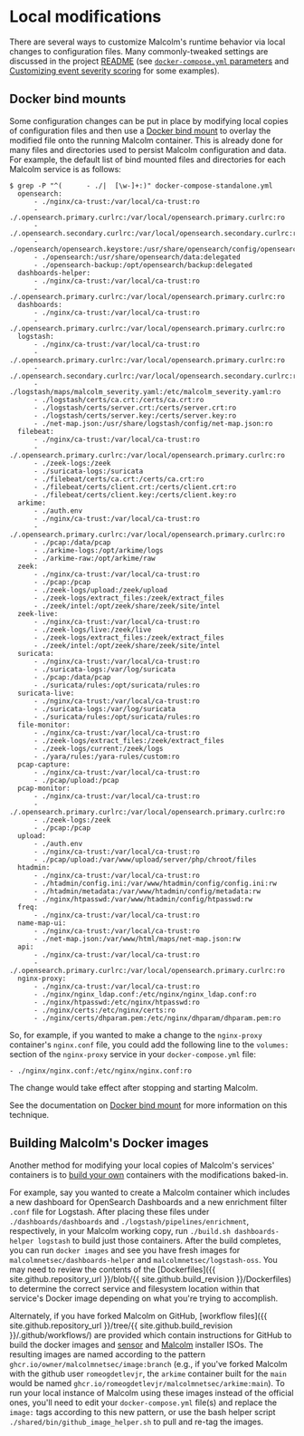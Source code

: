 # <a name="LocalMods"></a>Local modifications

There are several ways to customize Malcolm's runtime behavior via local changes to configuration files. Many commonly-tweaked settings are discussed in the project [README](README.md) (see [`docker-compose.yml` parameters](malcolm-config.md#DockerComposeYml) and [Customizing event severity scoring](severity.md#SeverityConfig) for some examples).

## <a name="Bind"></a>Docker bind mounts

Some configuration changes can be put in place by modifying local copies of configuration files and then use a [Docker bind mount](https://docs.docker.com/storage/bind-mounts/) to overlay the modified file onto the running Malcolm container. This is already done for many files and directories used to persist Malcolm configuration and data. For example, the default list of bind mounted files and directories for each Malcolm service is as follows:

```
$ grep -P "^(      - ./|  [\w-]+:)" docker-compose-standalone.yml
  opensearch:
      - ./nginx/ca-trust:/var/local/ca-trust:ro
      - ./.opensearch.primary.curlrc:/var/local/opensearch.primary.curlrc:ro
      - ./.opensearch.secondary.curlrc:/var/local/opensearch.secondary.curlrc:ro
      - ./opensearch/opensearch.keystore:/usr/share/opensearch/config/opensearch.keystore:rw
      - ./opensearch:/usr/share/opensearch/data:delegated
      - ./opensearch-backup:/opt/opensearch/backup:delegated
  dashboards-helper:
      - ./nginx/ca-trust:/var/local/ca-trust:ro
      - ./.opensearch.primary.curlrc:/var/local/opensearch.primary.curlrc:ro
  dashboards:
      - ./nginx/ca-trust:/var/local/ca-trust:ro
      - ./.opensearch.primary.curlrc:/var/local/opensearch.primary.curlrc:ro
  logstash:
      - ./nginx/ca-trust:/var/local/ca-trust:ro
      - ./.opensearch.primary.curlrc:/var/local/opensearch.primary.curlrc:ro
      - ./.opensearch.secondary.curlrc:/var/local/opensearch.secondary.curlrc:ro
      - ./logstash/maps/malcolm_severity.yaml:/etc/malcolm_severity.yaml:ro
      - ./logstash/certs/ca.crt:/certs/ca.crt:ro
      - ./logstash/certs/server.crt:/certs/server.crt:ro
      - ./logstash/certs/server.key:/certs/server.key:ro
      - ./net-map.json:/usr/share/logstash/config/net-map.json:ro
  filebeat:
      - ./nginx/ca-trust:/var/local/ca-trust:ro
      - ./.opensearch.primary.curlrc:/var/local/opensearch.primary.curlrc:ro
      - ./zeek-logs:/zeek
      - ./suricata-logs:/suricata
      - ./filebeat/certs/ca.crt:/certs/ca.crt:ro
      - ./filebeat/certs/client.crt:/certs/client.crt:ro
      - ./filebeat/certs/client.key:/certs/client.key:ro
  arkime:
      - ./auth.env
      - ./nginx/ca-trust:/var/local/ca-trust:ro
      - ./.opensearch.primary.curlrc:/var/local/opensearch.primary.curlrc:ro
      - ./pcap:/data/pcap
      - ./arkime-logs:/opt/arkime/logs
      - ./arkime-raw:/opt/arkime/raw
  zeek:
      - ./nginx/ca-trust:/var/local/ca-trust:ro
      - ./pcap:/pcap
      - ./zeek-logs/upload:/zeek/upload
      - ./zeek-logs/extract_files:/zeek/extract_files
      - ./zeek/intel:/opt/zeek/share/zeek/site/intel
  zeek-live:
      - ./nginx/ca-trust:/var/local/ca-trust:ro
      - ./zeek-logs/live:/zeek/live
      - ./zeek-logs/extract_files:/zeek/extract_files
      - ./zeek/intel:/opt/zeek/share/zeek/site/intel
  suricata:
      - ./nginx/ca-trust:/var/local/ca-trust:ro
      - ./suricata-logs:/var/log/suricata
      - ./pcap:/data/pcap
      - ./suricata/rules:/opt/suricata/rules:ro
  suricata-live:
      - ./nginx/ca-trust:/var/local/ca-trust:ro
      - ./suricata-logs:/var/log/suricata
      - ./suricata/rules:/opt/suricata/rules:ro
  file-monitor:
      - ./nginx/ca-trust:/var/local/ca-trust:ro
      - ./zeek-logs/extract_files:/zeek/extract_files
      - ./zeek-logs/current:/zeek/logs
      - ./yara/rules:/yara-rules/custom:ro
  pcap-capture:
      - ./nginx/ca-trust:/var/local/ca-trust:ro
      - ./pcap/upload:/pcap
  pcap-monitor:
      - ./nginx/ca-trust:/var/local/ca-trust:ro
      - ./.opensearch.primary.curlrc:/var/local/opensearch.primary.curlrc:ro
      - ./zeek-logs:/zeek
      - ./pcap:/pcap
  upload:
      - ./auth.env
      - ./nginx/ca-trust:/var/local/ca-trust:ro
      - ./pcap/upload:/var/www/upload/server/php/chroot/files
  htadmin:
      - ./nginx/ca-trust:/var/local/ca-trust:ro
      - ./htadmin/config.ini:/var/www/htadmin/config/config.ini:rw
      - ./htadmin/metadata:/var/www/htadmin/config/metadata:rw
      - ./nginx/htpasswd:/var/www/htadmin/config/htpasswd:rw
  freq:
      - ./nginx/ca-trust:/var/local/ca-trust:ro
  name-map-ui:
      - ./nginx/ca-trust:/var/local/ca-trust:ro
      - ./net-map.json:/var/www/html/maps/net-map.json:rw
  api:
      - ./nginx/ca-trust:/var/local/ca-trust:ro
      - ./.opensearch.primary.curlrc:/var/local/opensearch.primary.curlrc:ro
  nginx-proxy:
      - ./nginx/ca-trust:/var/local/ca-trust:ro
      - ./nginx/nginx_ldap.conf:/etc/nginx/nginx_ldap.conf:ro
      - ./nginx/htpasswd:/etc/nginx/htpasswd:ro
      - ./nginx/certs:/etc/nginx/certs:ro
      - ./nginx/certs/dhparam.pem:/etc/nginx/dhparam/dhparam.pem:ro
```

So, for example, if you wanted to make a change to the `nginx-proxy` container's `nginx.conf` file, you could add the following line to the `volumes:` section of the `nginx-proxy` service in your `docker-compose.yml` file:

```
- ./nginx/nginx.conf:/etc/nginx/nginx.conf:ro
```

The change would take effect after stopping and starting Malcolm.

See the documentation on [Docker bind mount](https://docs.docker.com/storage/bind-mounts/) for more information on this technique.

## <a name="ContribBuild"></a>Building Malcolm's Docker images

Another method for modifying your local copies of Malcolm's services' containers is to [build your own](development.md#Build) containers with the modifications baked-in.

For example, say you wanted to create a Malcolm container which includes a new dashboard for OpenSearch Dashboards and a new enrichment filter `.conf` file for Logstash. After placing these files under `./dashboards/dashboards` and `./logstash/pipelines/enrichment`, respectively, in your Malcolm working copy, run `./build.sh dashboards-helper logstash` to build just those containers. After the build completes, you can run `docker images` and see you have fresh images for `malcolmnetsec/dashboards-helper` and `malcolmnetsec/logstash-oss`. You may need to review the contents of the [Dockerfiles]({{ site.github.repository_url }}/blob/{{ site.github.build_revision }}/Dockerfiles) to determine the correct service and filesystem location within that service's Docker image depending on what you're trying to accomplish.

Alternately, if you have forked Malcolm on GitHub, [workflow files]({{ site.github.repository_url }}/tree/{{ site.github.build_revision }}/.github/workflows/) are provided which contain instructions for GitHub to build the docker images and [sensor](live-analysis.md#Hedgehog) and [Malcolm](malcolm-iso.md#ISO) installer ISOs. The resulting images are named according to the pattern `ghcr.io/owner/malcolmnetsec/image:branch` (e.g., if you've forked Malcolm with the github user `romeogdetlevjr`, the `arkime` container built for the `main` would be named `ghcr.io/romeogdetlevjr/malcolmnetsec/arkime:main`). To run your local instance of Malcolm using these images instead of the official ones, you'll need to edit your `docker-compose.yml` file(s) and replace the `image:` tags according to this new pattern, or use the bash helper script `./shared/bin/github_image_helper.sh` to pull and re-tag the images.